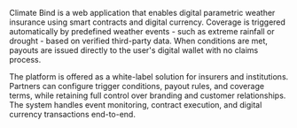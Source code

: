 Climate Bind is a web application that enables digital parametric weather insurance using smart contracts and digital currency. Coverage is triggered automatically by predefined weather events - such as extreme rainfall or drought - based on verified third-party data. When conditions are met, payouts are issued directly to the user's digital wallet with no claims process.

The platform is offered as a white-label solution for insurers and institutions. Partners can configure trigger conditions, payout rules, and coverage terms, while retaining full control over branding and customer relationships. The system handles event monitoring, contract execution, and digital currency transactions end-to-end.